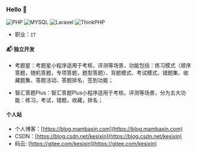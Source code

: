 ### Hello 👋

![PHP](https://img.shields.io/badge/PHP-%E7%B2%BE%E9%80%9A-blue)
![MYSQL](https://img.shields.io/badge/MySQL-%E6%95%B0%E6%8D%AE%E5%BA%93-yellow)
![Laravel](https://img.shields.io/badge/Laravel-%E6%A1%86%E6%9E%B6-orange)
![ThinkPHP](https://img.shields.io/badge/ThinkPHP-%E6%A1%86%E6%9E%B6-green)

- 职业：`IT`

#### 📬 独立开发

- 考题星：考题星小程序适用于考核，评测等场景，功能包括：练习模式（顺序答题，随机答题，专项答题，题型答题）、背题模式、考试模式、错题集、收藏题集、答题活动、答题排名、签到功能；

- 智汇答题Plus：智汇答题Plus小程序适用于考核，评测等场景，分为五大功能：练习，考试，错题，收藏，排名；


#### 个人站

- 个人博客：[https://blog.mambaxin.com](https://blog.mambaxin.com)
- CSDN：[https://blog.csdn.net/kesixin](https://blog.csdn.net/kesixin)
- 码云: [https://gitee.com/kesixin](https://gitee.com/kesixin)


